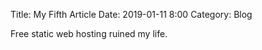 Title: My Fifth Article
Date: 2019-01-11 8:00
Category: Blog

Free static web hosting ruined my life.